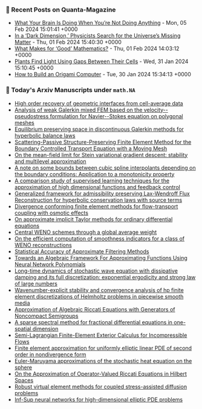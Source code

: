 ### 📝 Recent Posts on Quanta-Magazine
<!-- quanta starts -->
* <a href="https://www.quantamagazine.org/what-your-brain-is-doing-when-youre-not-doing-anything-20240205/">What Your Brain Is Doing When You’re Not Doing Anything</a> - Mon, 05 Feb 2024 15:01:41 +0000
* <a href="https://www.quantamagazine.org/in-a-dark-dimension-physicists-search-for-missing-matter-20240201/">In a ‘Dark Dimension,’ Physicists Search for the Universe’s Missing Matter</a> - Thu, 01 Feb 2024 15:40:30 +0000
* <a href="https://www.quantamagazine.org/what-makes-for-good-mathematics-20240201/">What Makes for ‘Good’ Mathematics?</a> - Thu, 01 Feb 2024 14:03:12 +0000
* <a href="https://www.quantamagazine.org/plants-find-light-using-gaps-between-their-cells-20240131/">Plants Find Light Using Gaps Between Their Cells</a> - Wed, 31 Jan 2024 15:10:45 +0000
* <a href="https://www.quantamagazine.org/how-to-build-an-origami-computer-20240130/">How to Build an Origami Computer</a> - Tue, 30 Jan 2024 15:34:13 +0000
<!-- quanta ends -->
### 📝 Today's Arxiv Manuscripts under ``math.NA``
<!-- arxiv-math-na starts -->
* <a href="https://arxiv.org/abs/2402.00946">High order recovery of geometric interfaces from cell-average data</a>
* <a href="https://arxiv.org/abs/2402.00979">Analysis of weak Galerkin mixed FEM based on the velocity--pseudostress formulation for Navier--Stokes equation on polygonal meshes</a>
* <a href="https://arxiv.org/abs/2402.01131">Equilibrium preserving space in discontinuous Galerkin methods for hyperbolic balance laws</a>
* <a href="https://arxiv.org/abs/2402.01232">Scattering-Passive Structure-Preserving Finite Element Method for the Boundary Controlled Transport Equation with a Moving Mesh</a>
* <a href="https://arxiv.org/abs/2402.01320">On the mean-field limit for Stein variational gradient descent: stability and multilevel approximation</a>
* <a href="https://arxiv.org/abs/2402.01324">A note on some bounds between cubic spline interpolants depending on the boundary conditions: Application to a monotonicity property</a>
* <a href="https://arxiv.org/abs/2402.01402">A comparison study of supervised learning techniques for the approximation of high dimensional functions and feedback control</a>
* <a href="https://arxiv.org/abs/2402.01442">Generalized framework for admissibility preserving Lax-Wendroff Flux Reconstruction for hyperbolic conservation laws with source terms</a>
* <a href="https://arxiv.org/abs/2402.01451">Divergence conforming finite element methods for flow-transport coupling with osmotic effects</a>
* <a href="https://arxiv.org/abs/2402.01473">On approximate implicit Taylor methods for ordinary differential equations</a>
* <a href="https://arxiv.org/abs/2402.01526">Central WENO schemes through a global average weight</a>
* <a href="https://arxiv.org/abs/2402.01583">On the efficient computation of smoothness indicators for a class of WENO reconstructions</a>
* <a href="https://arxiv.org/abs/2402.01593">Statistical Accuracy of Approximate Filtering Methods</a>
* <a href="https://arxiv.org/abs/2402.01058">Towards an Algebraic Framework For Approximating Functions Using Neural Network Polynomials</a>
* <a href="https://arxiv.org/abs/2402.01137">Long-time dynamics of stochastic wave equation with dissipative damping and its full discretization: exponential ergodicity and strong law of large numbers</a>
* <a href="https://arxiv.org/abs/2209.03601">Wavenumber-explicit stability and convergence analysis of hp finite element discretizations of Helmholtz problems in piecewise smooth media</a>
* <a href="https://arxiv.org/abs/2209.04769">Approximation of Algebraic Riccati Equations with Generators of Noncompact Semigroups</a>
* <a href="https://arxiv.org/abs/2210.08247">A sparse spectral method for fractional differential equations in one-spatial dimension</a>
* <a href="https://arxiv.org/abs/2301.04923">Semi-Lagrangian Finite-Element Exterior Calculus for Incompressible Flows</a>
* <a href="https://arxiv.org/abs/2302.04202">Finite element approximation for uniformly elliptic linear PDE of second order in nondivergence form</a>
* <a href="https://arxiv.org/abs/2307.07564">Euler-Maruyama approximations of the stochastic heat equation on the sphere</a>
* <a href="https://arxiv.org/abs/2308.10130">On the Approximation of Operator-Valued Riccati Equations in Hilbert Spaces</a>
* <a href="https://arxiv.org/abs/2401.09714">Robust virtual element methods for coupled stress-assisted diffusion problems</a>
* <a href="https://arxiv.org/abs/2401.17233">Inf-Sup neural networks for high-dimensional elliptic PDE problems</a>
<!-- arxiv-math-na ends -->
